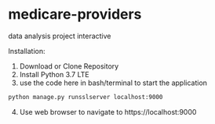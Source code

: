 # medicare-providers
data analysis project interactive

Installation:
1. Download or Clone Repository
2. Install Python 3.7 LTE
3. use the code here in bash/terminal to start the application
```bash
python manage.py runsslserver localhost:9000
```
4. Use web browser to navigate to https://localhost:9000
